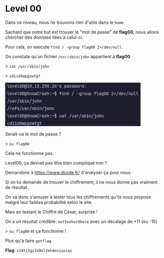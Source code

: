 # Level 00
Dans ce niveau, nous ne trouvons rien d'utile dans le `home`.

Sachant que notre but est trouver le "mot de passe" de **flag00**, nous allons chercher des données liées à celui-ci.

Pour cela, on execute `find / -group flag00 2>/dev/null`.

On constate qu'un fichier `/usr/sbin/john` appartient à **flag00**

\> `cat /usr/sbin/john `

\< `cdiiddwpgswtgt`

![*content.png*](./content.png)

Serait-ce le mot de passe ?

\> `su flag00`

Cela ne fonctionne pas.

Level00, ça devrait pas être bien compliqué non ?

Demandons à https://www.dcode.fr/ d'analyser ça pour nous.

Si on lui demande de trouver le chiffrement, il ne nous donne pas vraiment de résultat..

On va donc s'amuser à tester tous les chiffrements qu'ils nous propose malgré leur faibles probabilité selon le site.

Mais en testant le Chiffre de César, surprise !

On a un résultat crédible: `nottoohardhere` avec un décalage de +11 (ou -15)

\> `su flag00` et ça fonctionne !

Plus qu'à faire `getflag`

**Flag**: `x24ti5gi3x0ol2eh4esiuxias`


